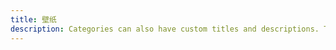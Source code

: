 ```yaml
---
title: 壁纸
description: Categories can also have custom titles and descriptions. The description of the Animals category lives in `content/categories/animals/_index.md`.
---
```

